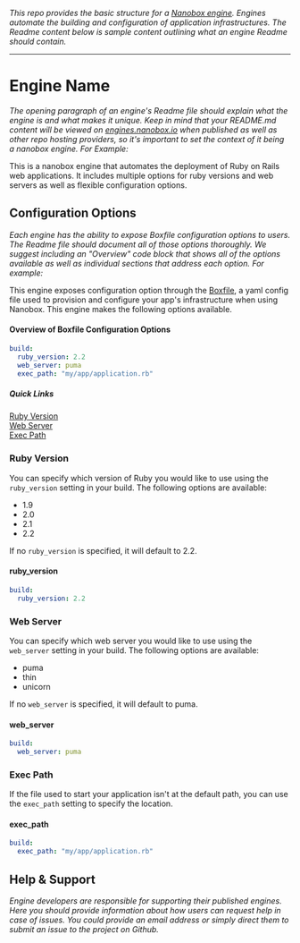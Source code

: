 *This repo provides the basic structure for a [Nanobox engine](http://docs.nanobox.io/getting-started/engines/). Engines automate the building and configuration of application infrastructures. The Readme content below is sample content outlining what an engine Readme should contain.*

---

# Engine Name
*The opening paragraph of an engine's Readme file should explain what the engine is and what makes it unique. Keep in mind that your README.md content will be viewed on [engines.nanobox.io](http://engines.nanobox.io) when published as well as other repo hosting providers, so it's important to set the context of it being a nanobox engine. For Example:*

This is a nanobox engine that automates the deployment of Ruby on Rails web applications. It includes multiple options for ruby versions and web servers as well as flexible configuration options.

## Configuration Options
*Each engine has the ability to expose Boxfile configuration options to users. The Readme file should document all of those options thoroughly. We suggest including an "Overview" code block that shows all of the options available as well as individual sections that address each option. For example:*

This engine exposes configuration option through the [Boxfile](http://docs.nanobox.io/boxfile/), a yaml config file used to provision and configure your app's infrastructure when using Nanobox. This engine makes the following options available.

#### Overview of Boxfile Configuration Options
```yaml
build:
  ruby_version: 2.2
  web_server: puma
  exec_path: "my/app/application.rb"
```
##### Quick Links
[Ruby Version](#ruby-version)  
[Web Server](#web-server)  
[Exec Path](#exec-path)  

### Ruby Version
You can specify which version of Ruby you would like to use using the `ruby_version` setting in your build. The following options are available:

- 1.9
- 2.0
- 2.1
- 2.2

If no `ruby_version` is specified, it will default to 2.2.

#### ruby_version
```yaml
build:
  ruby_version: 2.2
```

### Web Server
You can specify which web server you would like to use using the `web_server` setting in your build. The following options are available:

- puma
- thin
- unicorn

If no `web_server` is specified, it will default to puma.

#### web_server
```yaml
build:
  web_server: puma
```

### Exec Path
If the file used to start your application isn't at the default path, you can use the `exec_path` setting to specify the location.

#### exec_path
```yaml
build:
  exec_path: "my/app/application.rb"
```

## Help & Support
*Engine developers are responsible for supporting their published engines. Here you should provide information about how users can request help in case of issues. You could provide an email address or simply direct them to submit an issue to the project on Github.*